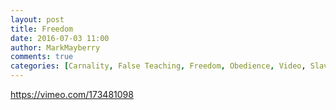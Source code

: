 ```yaml
---
layout: post
title: Freedom
date: 2016-07-03 11:00
author: MarkMayberry
comments: true
categories: [Carnality, False Teaching, Freedom, Obedience, Video, Slavery]
---
```

https://vimeo.com/173481098
